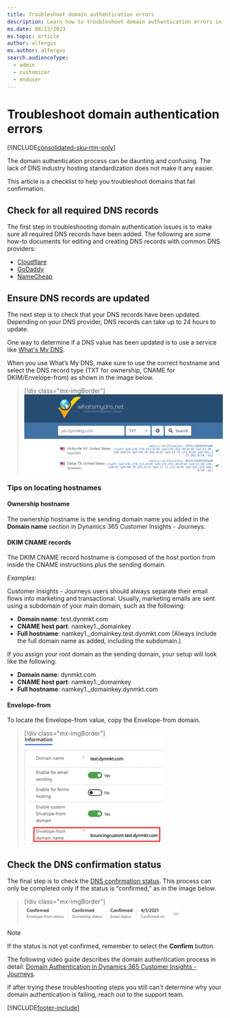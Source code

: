 ```yaml
---
title: Troubleshoot domain authentication errors
description: Learn how to troubleshoot domain authentication errors in Dynamics 365 Customer Insights - Journeys.
ms.date: 08/23/2023
ms.topic: article
author: alfergus
ms.author: alfergus
search.audienceType: 
  - admin
  - customizer
  - enduser
---
```


# Troubleshoot domain authentication errors

[!INCLUDE[consolidated-sku-rtm-only](../includes/consolidated-sku-rtm-only.md)]

The domain authentication process can be daunting and confusing. The lack of DNS industry hosting standardization does not make it any easier.

This article is a checklist to help you troubleshoot domains that fail confirmation.

## Check for all required DNS records

The first step in troubleshooting domain authentication issues is to make sure all required DNS records have been added. The following are some how-to documents for editing and creating DNS records with common DNS providers:

- [Cloudflare](https://support.cloudflare.com/hc/articles/200168626-How-do-I-add-a-SPF-record-)
- [GoDaddy](https://www.godaddy.com/help/manage-dns-for-your-domain-names-680)
- [NameCheap](https://www.namecheap.com/support/knowledgebase/article.aspx/317/2237/how-do-i-add-txtspfdkimdmarc-records-for-my-domain)

## Ensure DNS records are updated

The next step is to check that your DNS records have been updated. Depending on your DNS provider, DNS records can take up to 24 hours to update.

One way to determine if a DNS value has been updated is to use a service like [What's My DNS](https://www.whatsmydns.net/).

When you use What’s My DNS, make sure to use the correct hostname and select the DNS record type (TXT for ownership, CNAME for DKIM/Envelope-from) as shown in the image below.

> [!div class="mx-imgBorder"]
> ![Screenshot of What's My DNS](media/troubleshoot-domain-whats-my-dns.png)

### Tips on locating hostnames

#### Ownership hostname

The ownership hostname is the sending domain name you added in the **Domain name** section in Dynamics 365 Customer Insights - Journeys.

#### DKIM CNAME records

The DKIM CNAME record hostname is composed of the host portion from inside the CNAME instructions plus the sending domain.

*Examples:*

Customer Insights - Journeys users should always separate their email flows into marketing and transactional. Usually, marketing emails are sent using a subdomain of your main domain, such as the following:

- **Domain name**: test.dynmkt.com
- **CNAME host part**: namkey1._domainkey
- **Full hostname**: namkey1._domainkey.test.dynmkt.com (Always include the full domain name as added, including the subdomain.)

If you assign your root domain as the sending domain, your setup will look like the following:

- **Domain name**: dynmkt.com
- **CNAME host part**: namkey1._domainkey
- **Full hostname**: namkey1._domainkey.dynmkt.com

#### Envelope-from

To locate the Envelope-from value, copy the Envelope-from domain.

> [!div class="mx-imgBorder"]
> ![Screenshot of the envelope-from domain name](media/troubleshoot-domain-envelope-from.png)

## Check the DNS confirmation status

The final step is to check the [DNS confirmation status](mkt-settings-authenticate-domains.md#dns-confirmation-statuses). This process can only be completed only if the status is “confirmed,” as in the image below.

> [!div class="mx-imgBorder"]
> ![Screenshot of a completed confirmation status](media/troubleshoot-domain-completed.png)

> [!NOTE]
> If the status is not yet confirmed, remember to select the **Confirm** button.

The following video guide describes the domain authentication process in detail: [Domain Authentication in Dynamics 365 Customer Insights - Journeys](https://community.dynamics.com/blogs/post/?postid=79124091-f18c-465f-8d7f-2458159d66a0).

If after trying these troubleshooting steps you still can't determine why your domain authentication is failing, reach out to the support team.

[!INCLUDE[footer-include](../includes/footer-banner.md)]
